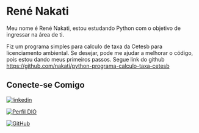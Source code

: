 # René Nakati

Meu nome é René Nakati, estou estudando Python com o objetivo de ingressar na área de ti.


Fiz um programa simples para calculo de taxa da Cetesb para licenciamento ambiental. Se desejar, pode me ajudar a melhorar o código, pois estou dando meus primeiros passos. Segue link do github https://github.com/nakati/python-programa-calculo-taxa-cetesb


## Conecte-se Comigo

[![linkedin](https://img.shields.io/badge/linkedin-000?style=for-the-badge&logo=linkedin&logoColor=white)](https://www.linkedin.com/in/rene-nakati/)

[![Perfil DIO](https://img.shields.io/badge/-Meu%20Perfil%20na%20DIO-000?style=for-the-badge)](https://web.dio.me/users/renenakati)

 [![GitHub](https://img.shields.io/badge/GitHub-000?style=for-the-badge&logo=github&logoColor=30A3DC)](https://github.com/nakati/) 